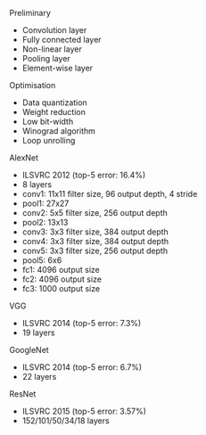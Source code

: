 Preliminary
- Convolution layer
- Fully connected layer
- Non-linear layer
- Pooling layer
- Element-wise layer

Optimisation
- Data quantization
- Weight reduction
- Low bit-width
- Winograd algorithm
- Loop unrolling

AlexNet
- ILSVRC 2012 (top-5 error: 16.4%)
- 8 layers
- conv1: 11x11 filter size, 96 output depth, 4 stride
- pool1: 27x27
- conv2: 5x5 filter size, 256 output depth
- pool2: 13x13
- conv3: 3x3 filter size, 384 output depth
- conv4: 3x3 filter size, 384 output depth
- conv5: 3x3 filter size, 256 output depth
- pool5: 6x6
- fc1: 4096 output size
- fc2: 4096 output size
- fc3: 1000 output size

VGG
- ILSVRC 2014 (top-5 error: 7.3%)
- 19 layers

GoogleNet
- ILSVRC 2014 (top-5 error: 6.7%)
- 22 layers

ResNet
- ILSVRC 2015 (top-5 error: 3.57%)
- 152/101/50/34/18 layers
